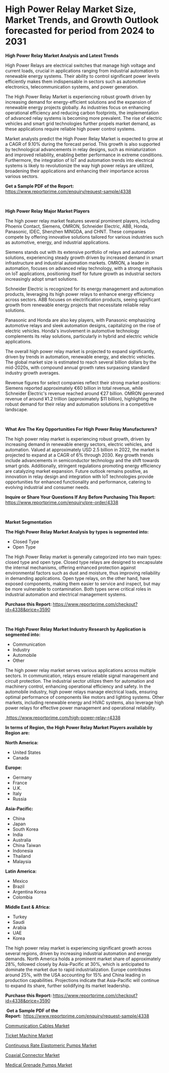 <p><h1>High Power Relay Market Size, Market Trends, and Growth Outlook forecasted for period from 2024 to 2031</h1></p><p><strong>High Power Relay Market Analysis and Latest Trends</strong></p>
<p><p>High Power Relays are electrical switches that manage high voltage and current loads, crucial in applications ranging from industrial automation to renewable energy systems. Their ability to control significant power levels efficiently makes them indispensable in sectors such as automotive electronics, telecommunication systems, and power generation.</p><p>The High Power Relay Market is experiencing robust growth driven by increasing demand for energy-efficient solutions and the expansion of renewable energy projects globally. As industries focus on enhancing operational efficiency and reducing carbon footprints, the implementation of advanced relay systems is becoming more prevalent. The rise of electric vehicles and smart grid technologies further propels market demand, as these applications require reliable high power control systems.</p><p>Market analysts predict the High Power Relay Market is expected to grow at a CAGR of 9.10% during the forecast period. This growth is also supported by technological advancements in relay designs, such as miniaturization and improved reliability, enabling better performance in extreme conditions. Furthermore, the integration of IoT and automation trends into electrical systems is likely to revolutionize the way high power relays are utilized, broadening their applications and enhancing their importance across various sectors.</p></p>
<p><strong>Get a Sample PDF of the Report:&nbsp;</strong> <a href="https://www.reportprime.com/enquiry/request-sample/4338">https://www.reportprime.com/enquiry/request-sample/4338</a></p>
<p>&nbsp;</p>
<p><strong>High Power Relay Major Market Players</strong></p>
<p><p>The high power relay market features several prominent players, including Phoenix Contact, Siemens, OMRON, Schneider Electric, ABB, Honda, Panasonic, IDEC, Shenzhen MINGDA, and CHNT. These companies compete by offering innovative solutions tailored for various industries such as automotive, energy, and industrial applications.</p><p>Siemens stands out with its extensive portfolio of relays and automation solutions, experiencing steady growth driven by increased demand in smart infrastructure and industrial automation markets. OMRON, a leader in automation, focuses on advanced relay technology, with a strong emphasis on IoT applications, positioning itself for future growth as industrial sectors increasingly adopt smart solutions.</p><p>Schneider Electric is recognized for its energy management and automation products, leveraging its high power relays to enhance energy efficiency across sectors. ABB focuses on electrification products, seeing significant growth from renewable energy projects that necessitate reliable relay solutions.</p><p>Panasonic and Honda are also key players, with Panasonic emphasizing automotive relays and sleek automation designs, capitalizing on the rise of electric vehicles. Honda's involvement in automotive technology complements its relay solutions, particularly in hybrid and electric vehicle applications.</p><p>The overall high power relay market is projected to expand significantly, driven by trends in automation, renewable energy, and electric vehicles. The global market size is estimated to reach several billion dollars by the mid-2020s, with compound annual growth rates surpassing standard industry growth averages.</p><p>Revenue figures for select companies reflect their strong market positions: Siemens reported approximately €60 billion in total revenue, while Schneider Electric's revenue reached around €27 billion. OMRON generated revenue of around ¥1.2 trillion (approximately $11 billion), highlighting the robust demand for their relay and automation solutions in a competitive landscape.</p></p>
<p>&nbsp;</p>
<p><strong>What Are The Key Opportunities For High Power Relay Manufacturers?</strong></p>
<p><p>The high power relay market is experiencing robust growth, driven by increasing demand in renewable energy sectors, electric vehicles, and automation. Valued at approximately USD 2.5 billion in 2022, the market is projected to expand at a CAGR of 6% through 2030. Key growth trends include advancements in semiconductor technology and the shift towards smart grids. Additionally, stringent regulations promoting energy efficiency are catalyzing market expansion. Future outlook remains positive, as innovation in relay design and integration with IoT technologies provide opportunities for enhanced functionality and performance, catering to evolving industrial and consumer needs.</p></p>
<p><strong>Inquire or Share Your Questions If Any Before Purchasing This Report:</strong> <a href="https://www.reportprime.com/enquiry/pre-order/4338">https://www.reportprime.com/enquiry/pre-order/4338</a></p>
<p>&nbsp;</p>
<p><strong>Market Segmentation</strong></p>
<p><strong>The High Power Relay Market Analysis by types is segmented into:</strong></p>
<p><ul><li>Closed Type</li><li>Open Type</li></ul></p>
<p><p>The High Power Relay market is generally categorized into two main types: closed type and open type. Closed type relays are designed to encapsulate the internal mechanisms, offering enhanced protection against environmental factors such as dust and moisture, thus improving reliability in demanding applications. Open type relays, on the other hand, have exposed components, making them easier to service and inspect, but may be more vulnerable to contamination. Both types serve critical roles in industrial automation and electrical management systems.</p></p>
<p><strong>Purchase this Report:&nbsp;</strong><a href="https://www.reportprime.com/checkout?id=4338&price=3590">https://www.reportprime.com/checkout?id=4338&price=3590</a></p>
<p>&nbsp;</p>
<p><strong>The High Power Relay Market Industry Research by Application is segmented into:</strong></p>
<p><ul><li>Communication</li><li>Industry</li><li>Automobile</li><li>Other</li></ul></p>
<p><p>The high power relay market serves various applications across multiple sectors. In communication, relays ensure reliable signal management and circuit protection. The industrial sector utilizes them for automation and machinery control, enhancing operational efficiency and safety. In the automobile industry, high power relays manage electrical loads, ensuring optimal performance of components like motors and lighting systems. Other markets, including renewable energy and HVAC systems, also leverage high power relays for effective power management and operational reliability.</p></p>
<p><a href="https://www.reportprime.com/high-power-relay-r4338">&nbsp;https://www.reportprime.com/high-power-relay-r4338</a></p>
<p><strong>In terms of Region, the High Power Relay Market Players available by Region are:</strong></p>
<p>
    <p> <strong> North America: </strong>
        <ul>
            <li>United States</li>
            <li>Canada</li>
        </ul>
        </p> 
    <p> <strong> Europe: </strong>
        <ul>
            <li>Germany</li>
            <li>France</li>
            <li>U.K.</li>
            <li>Italy</li>
            <li>Russia</li>
        </ul>
        </p> 
    <p> <strong> Asia-Pacific: </strong>
        <ul>
            <li>China</li>
            <li>Japan</li>
            <li>South Korea</li>
            <li>India</li>
            <li>Australia</li>
            <li>China Taiwan</li>
            <li>Indonesia</li>
            <li>Thailand</li>
            <li>Malaysia</li>
        </ul>
        </p> 
    <p> <strong> Latin America: </strong>
        <ul>
            <li>Mexico</li>
            <li>Brazil</li>
            <li>Argentina Korea</li>
            <li>Colombia</li>
        </ul>
        </p> 
    <p> <strong> Middle East & Africa: </strong>
        <ul>
            <li>Turkey</li>
            <li>Saudi</li>
            <li>Arabia</li>
            <li>UAE</li>
            <li>Korea</li>
        </ul>
    </p>
    </p>
<p><p>The high power relay market is experiencing significant growth across several regions, driven by increasing industrial automation and energy demands. North America holds a prominent market share of approximately 28%, followed closely by Asia-Pacific at 30%, which is anticipated to dominate the market due to rapid industrialization. Europe contributes around 25%, with the USA accounting for 15% and China leading in production capabilities. Projections indicate that Asia-Pacific will continue to expand its share, further solidifying its market leadership.</p></p>
<p><strong>Purchase this Report: </strong><a href="https://www.reportprime.com/checkout?id=4338&price=3590">https://www.reportprime.com/checkout?id=4338&price=3590</a></p>
<p>&nbsp;<strong>Get a Sample PDF of the Report:&nbsp;&nbsp;</strong><a href="https://www.reportprime.com/enquiry/request-sample/4338">https://www.reportprime.com/enquiry/request-sample/4338</a></p>
<p><strong></strong></p>
<p><p><a href="https://www.linkedin.com/pulse/communication-cables-market-industry-landscape-growth-trajectories-e8oyc?trackingId=weap77OsRYa6soCahDwwNQ%3D%3D">Communication Cables Market</a></p><p><a href="https://www.linkedin.com/pulse/global-ticket-machine-market-size-expected-reach-cagr-54-report-tzlke?trackingId=75UZwehVTVCJPchlk%2ByYlw%3D%3D">Ticket Machine Market</a></p><p><a href="https://issuu.com/reportprime-2/docs/continuous-rate-elastomeric-pumps-m_c9411ba7f2da90">Continuous Rate Elastomeric Pumps Market</a></p><p><a href="https://www.linkedin.com/pulse/market-trends-global-coaxial-connector-forecast-analysis-2024-qrsyc?trackingId=bdsXbHwqRP%2BA1DwfHbiBTg%3D%3D">Coaxial Connector Market</a></p><p><a href="https://issuu.com/reportprime-2/docs/medical-grenade-pumps-market-size-2_f8192dd431b897">Medical Grenade Pumps Market</a></p></p>